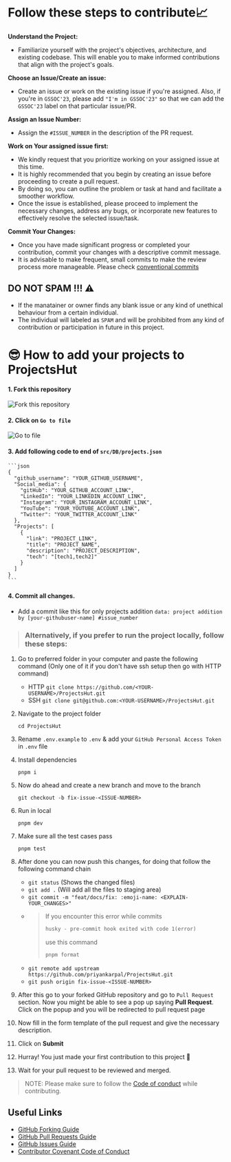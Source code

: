 # Follow these steps to contribute📈

**Understand the Project:**

 - Familiarize yourself with the project's objectives, architecture, and existing codebase. This will enable you to make informed contributions that align with the project's goals.

**Choose an Issue/Create an issue:**

 - Create an issue or work on the existing issue if you're assigned. Also, if you're in `GSSOC'23`, please add `"I'm in GSSOC'23"` so that we can add the `GSSOC'23` label on that particular issue/PR.

**Assign an Issue Number:**

 - Assign the `#ISSUE_NUMBER` in the description of the PR request.

**Work on Your assigned issue first:**

 - We kindly request that you prioritize working on your assigned issue at this time. 
 - It is highly recommended that you begin by creating an issue before proceeding to create a pull request. 
 - By doing so, you can outline the problem or task at hand and facilitate a smoother workflow. 
 - Once the issue is established, please proceed to implement the necessary changes, address any bugs, or incorporate new features to effectively resolve the selected issue/task.

**Commit Your Changes:**

 - Once you have made significant progress or completed your contribution, commit your changes with a descriptive commit message. 
 - It is advisable to make frequent, small commits to make the review process more manageable. Please check [conventional commits](https://www.conventionalcommits.org/en/v1.0.0/)

## DO NOT SPAM !!! ⚠

 - If the manatainer or owner finds any blank issue or any kind of unethical behaviour from a certain individual.
 - The individual will labeled as `SPAM` and will be prohibited from any kind of contribution or participation in future in this project.

# 😎 How to add your projects to ProjectsHut

#### 1. Fork this repository

![ Fork this repository](https://user-images.githubusercontent.com/88102392/226444075-7d7d28b5-8d88-459a-bb82-38a3f64aaf28.png)

#### 2. Click on `Go to file`

![Go to file](https://user-images.githubusercontent.com/88102392/226444608-12a2abb9-436c-4843-8893-49029cb4c033.png)

#### 3. Add following code to end of `src/DB/projects.json`

    ```json
    {
      "github_username": "YOUR_GITHUB_USERNAME",
      "Social_media": {
        "gitHub": "YOUR_GITHUB_ACCOUNT_LINK",
        "LinkedIn": "YOUR_LINKEDIN_ACCOUNT_LINK",
        "Instagram": "YOUR_INSTAGRAM_ACCOUNT_LINK",
        "YouTube": "YOUR_YOUTUBE_ACCOUNT_LINK",
        "Twitter": "YOUR_TWITTER_ACCOUNT_LINK"
      },
      "Projects": [
        {
          "link": "PROJECT_LINK",
          "title": "PROJECT_NAME",
          "description": "PROJECT_DESCRIPTION",
          "tech": "[tech1,tech2]"
        }
      ]
    }
    ```

#### 4. Commit all changes.

- Add a commit like this for only projects addition `data: project addition by [your-githubuser-name] #issue_number`

> ### Alternatively, if you prefer to run the project locally, follow these steps:

1.  Go to preferred folder in your computer and paste the following command (Only one of it if you don't have ssh setup then go with HTTP command)

    - HTTP
      `git clone https://github.com/<YOUR-USERNAME>/ProjectsHut.git`
    - SSH
      `git clone git@github.com:<YOUR-USERNAME>/ProjectsHut.git`

2.  Navigate to the project folder

    ```
    cd ProjectsHut
    ```

3. Rename `.env.example` to `.env` & add your `GitHub Personal Access Token` in `.env` file

4. Install dependencies

    ```
    pnpm i
    ```

5.  Now do ahead and create a new branch and move to the branch

    ```
    git checkout -b fix-issue-<ISSUE-NUMBER>
    ```

6.  Run in local

    ```
    pnpm dev
    ```

7. Make sure all the test cases pass

    ```
    pnpm test
    ```

8. After done you can now push this changes, for doing that follow the following command chain

   - `git status` (Shows the changed files)
   - `git add .` (Will add all the files to staging area)
   - `git commit -m "feat/docs/fix: :emoji-name: <EXPLAIN-YOUR_CHANGES>"`
   - > If you encounter this error while commits
     >
     > ```diff
     > husky - pre-commit hook exited with code 1(error)
     > ```
     >
     > use this command
     >
     > ```diff
     > pnpm format
     > ```
   - `git remote add upstream https://github.com/priyankarpal/ProjectsHut.git`
   - `git push origin fix-issue-<ISSUE-NUMBER>`

9. After this go to your forked GitHub repository and go to `Pull Request` section. Now you might be able to see a pop up saying **Pull Request**. Click on the popup and you will be redirected to pull request page

10. Now fill in the form template of the pull request and give the necessary description.

11. Click on **Submit**

12. Hurray! You just made your first contribution to this project 🎉

13. Wait for your pull request to be reviewed and merged.

> NOTE: Please make sure to follow the [Code of conduct](https://github.com/priyankarpal/ProjectsHut/blob/main/CODE_OF_CONDUCT.md) while contributing.

## Useful Links

- [GitHub Forking Guide](https://docs.github.com/en/get-started/quickstart/fork-a-repo)
- [GitHub Pull Requests Guide](https://docs.github.com/en/pull-requests/collaborating-with-pull-requests/proposing-changes-to-your-work-with-pull-requests/about-pull-requests)
- [GitHub Issues Guide](https://docs.github.com/en/issues/tracking-your-work-with-issues/about-issues)
- [Contributor Covenant Code of Conduct](https://www.contributor-covenant.org/version/2/1/code_of_conduct/)